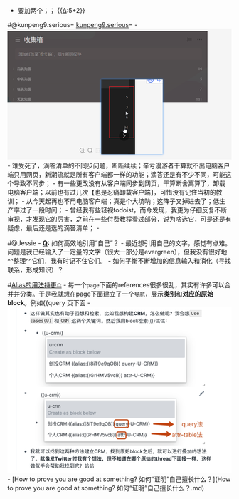 - 要加两个；； {{[∆](∆.md):5+2}}

#@kunpeng9.serious= [kunpeng9.serious](kunpeng9.serious.md)=
    - ![](../images/6NrxFQlt6c.png?)
    - 难受死了，滴答清单的不同步问题，断断续续；辛亏漫游者干算就不出电脑客户端只用网页，新潮流就是所有客户端都一样的功能；滴答还是有不少不同，可能这个导致不同步；
    - 有一些更改没有从客户端同步到网页，干算断舍离算了，卸载电脑客户端；以前也有过几次【也是忍痛卸载客户端】，可惜没有记住当初的教训；
    - 从今天起再也不用电脑客户端；真是个大坑呐；这阵子又掉进去了；低生产率过了一段时间；
    - 曾经我有些轻视todoist，而今发现，我更为仔细反复不断审视，才发现它的厉害，之前在一些付费教程看过部分，说为啥选它，可是还是有疑虑，最后还是选的滴答清单；
    - 

#@Jessie
    - **[Q](Q.md):** 如何高效地引用“自己”？
        - 最近想引用自己的文字，感觉有点难。问题是我已经输入了一定量的文字（很大一部分是evergreen），但我没有很好地^^整理^^它们，我有时记不住它们。
        - 如何平衡不断增加的信息输入和消化（寻找联系，形成知识）？
    
#[Alias的用法持更⎌](Alias的用法持更⎌.md)
        - 每一个`page`下面的references很多很乱，其实有许多可以合并并分类。于是我就想在page下面建立了一个`导航`，展示**类别**和**对应的原始block**。例如{{query 页下面
        - ![](../images/LEPiaKA2j-.png?)
    - [How to prove you are good at something? 如何“证明”自己擅长什么？](How to prove you are good at something? 如何“证明”自己擅长什么？.md)
